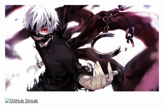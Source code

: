  [![MasterHead](wp6567766.webp)](https://github.com/slayywrld)
---
 [![GitHub Streak](http://github-readme-streak-stats.herokuapp.com?user=slayywrld&theme=tokyonight&hide_border=true&border_radius=4.6&card_width=499)](https://git.io/streak-stats)
